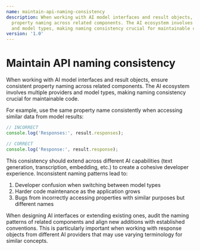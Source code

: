 ```yaml
---
name: maintain-api-naming-consistency
description: When working with AI model interfaces and result objects, ensure consistent
  property naming across related components. The AI ecosystem involves multiple providers
  and model types, making naming consistency crucial for maintainable code.
version: '1.0'
---
```

# Maintain API naming consistency

When working with AI model interfaces and result objects, ensure consistent property naming across related components. The AI ecosystem involves multiple providers and model types, making naming consistency crucial for maintainable code.

For example, use the same property name consistently when accessing similar data from model results:

```javascript
// INCORRECT
console.log('Responses:', result.responses);

// CORRECT
console.log('Response:', result.response);
```

This consistency should extend across different AI capabilities (text generation, transcription, embedding, etc.) to create a cohesive developer experience. Inconsistent naming patterns lead to:

1. Developer confusion when switching between model types
2. Harder code maintenance as the application grows
3. Bugs from incorrectly accessing properties with similar purposes but different names

When designing AI interfaces or extending existing ones, audit the naming patterns of related components and align new additions with established conventions. This is particularly important when working with response objects from different AI providers that may use varying terminology for similar concepts.

